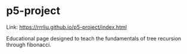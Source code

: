 # p5-project

Link: https://rrrliu.github.io/p5-project/index.html

Educational page designed to teach the fundamentals of tree recursion through fibonacci.
